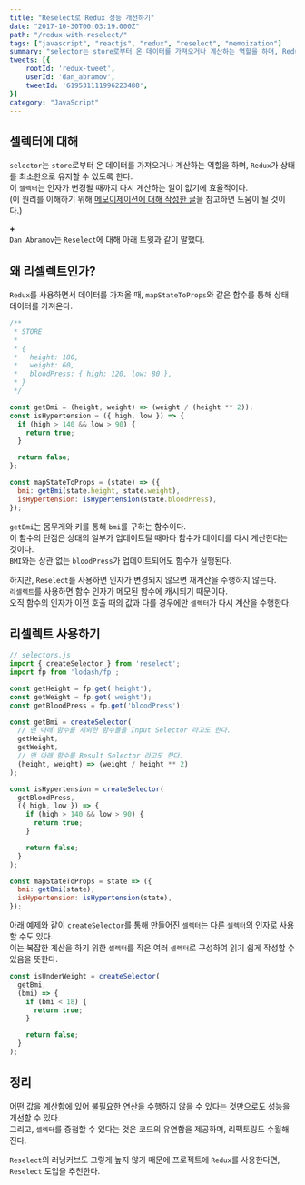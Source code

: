 ```yaml
---
title: "Reselect로 Redux 성능 개선하기"
date: "2017-10-30T00:03:19.000Z"
path: "/redux-with-reselect/"
tags: ["javascript", "reactjs", "redux", "reselect", "memoization"]
summary: "selector는 store로부터 온 데이터를 가져오거나 계산하는 역할을 하며, Redux가 상태를 최소한으로 유지할 수 있도록 한다. 이 셀렉터는 인자가 변경될 때까지 다시 계산하는 일이 없기에 효율적이다."
tweets: [{
	rootId: 'redux-tweet',
	userId: 'dan_abramov',
	tweetId: '619531111996223488',
}]
category: "JavaScript"
---
```


## 셀렉터에 대해
`selector`는 `store`로부터 온 데이터를 가져오거나 계산하는 역할을 하며, `Redux`가 상태를 최소한으로 유지할 수 있도록 한다.<br />
이 `셀렉터`는 인자가 변경될 때까지 다시 계산하는 일이 없기에 효율적이다.<br />
(이 원리를 이해하기 위해 [메모이제이션에 대해 작성한 글](/memoization/)을 참고하면 도움이 될 것이다.)

__+__<br />
`Dan Abramov`는 `Reselect`에 대해 아래 트윗과 같이 말했다.

<div id="redux-tweet"></div>

## 왜 리셀렉트인가?
`Redux`를 사용하면서 데이터를 가져올 때, `mapStateToProps`와 같은 함수를 통해 상태 데이터를 가져온다.

```js
/**
 * STORE
 *
 * {
 *   height: 180,
 *   weight: 60,
 *   bloodPress: { high: 120, low: 80 },
 * }
 */

const getBmi = (height, weight) => (weight / (height ** 2));
const isHypertension = ({ high, low }) => {
  if (high > 140 && low > 90) {
    return true;
  }

  return false;
};

const mapStateToProps = (state) => ({
  bmi: getBmi(state.height, state.weight),
  isHypertension: isHypertension(state.bloodPress),
});
```

`getBmi`는 몸무게와 키를 통해 `bmi`를 구하는 함수이다.<br />
이 함수의 단점은 상태의 일부가 업데이트될 때마다 함수가 데이터를 다시 계산한다는 것이다.<br />
`BMI`와는 상관 없는 `bloodPress`가 업데이트되어도 함수가 실행된다.

하지만, `Reselect`를 사용하면 인자가 변경되지 않으면 재계산을 수행하지 않는다.<br />
`리셀렉트`를 사용하면 함수 인자가 메모된 함수에 캐시되기 때문이다.<br />
오직 함수의 인자가 이전 호출 때의 값과 다를 경우에만 `셀렉터`가 다시 계산을 수행한다.

## 리셀렉트 사용하기
```js
// selectors.js
import { createSelector } from 'reselect';
import fp from 'lodash/fp';

const getHeight = fp.get('height');
const getWeight = fp.get('weight');
const getBloodPress = fp.get('bloodPress');

const getBmi = createSelector(
  // 맨 아래 함수를 제외한 함수들을 Input Selector 라고도 한다.
  getHeight,
  getWeight,
  // 맨 아래 함수를 Result Selector 라고도 한다.
  (height, weight) => (weight / height ** 2)
);

const isHypertension = createSelector(
  getBloodPress,
  ({ high, low }) => {
    if (high > 140 && low > 90) {
      return true;
    }

    return false;
  }
);

const mapStateToProps = state => ({
  bmi: getBmi(state),
  isHypertension: isHypertension(state),
});
```

아래 예제와 같이 `createSelector`를 통해 만들어진 `셀렉터`는 다른 `셀렉터`의 인자로 사용할 수도 있다.<br />
이는 복잡한 계산을 하기 위한 `셀렉터`를 작은 여러 `셀렉터`로 구성하여 읽기 쉽게 작성할 수 있음을 뜻한다.

```js
const isUnderWeight = createSelector(
  getBmi,
  (bmi) => {
    if (bmi < 18) {
      return true;
    }

    return false;
  }
);
```

## 정리
어떤 값을 계산함에 있어 불필요한 연산을 수행하지 않을 수 있다는 것만으로도 성능을 개선할 수 있다.<br />
그리고, `셀렉터`를 중첩할 수 있다는 것은 코드의 유연함을 제공하며, 리팩토링도 수월해진다.

`Reselect`의 러닝커브도 그렇게 높지 않기 때문에 프로젝트에 `Redux`를 사용한다면, `Reselect` 도입을 추천한다.
